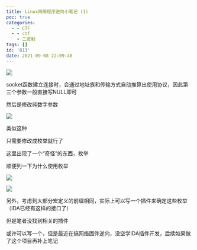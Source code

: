 ```yaml
---
title: Linux网络程序逆向小笔记 (1)
poc: true
categories:
  - - CTF
  - - ctf
    - 二进制
tags: []
id: '813'
date: 2021-09-08 22:09:48
---
```


![](https://www.ksroido.art/wp-content/uploads/2021/09/image-20.png)

socket函数建立连接时，会通过地址族和传输方式自动推算出使用协议，因此第三个参数一般直接写NULL即可

然后是修改纯数字参数

![](https://www.ksroido.art/wp-content/uploads/2021/09/image-21.png)

类似这种

只需要修改成枚举就行了

这里出现了一个“奇怪”的东西，枚举

顺便列一下为什么使用枚举

![](https://www.ksroido.art/wp-content/uploads/2021/09/image-22.png)

![](https://www.ksroido.art/wp-content/uploads/2021/09/image-23.png)

另外，考虑到大部分宏定义的前缀相同，实际上可以写一个插件来确定这些枚举（IDA已经有这样的接口了）

但是笔者没找到相关的插件

或许可以写一个，但是最近在搞网络固件逆向，没空学IDA插件开发，后续如果做了这个项目再补上笔记